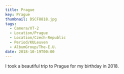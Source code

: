 ```yaml
---
title: Prague
key: Prague
thumbnail: DSCF8818.jpg
tags:
  - Camera/XT-2
  - Location/Prague
  - Location/Czech-Republic
  - Period/KULeuven
  - AlbumGroup/The-E.U.
date: 2018-10-19T00:00
---
```

I took a beautiful trip to Prague for my birthday in 2018.
